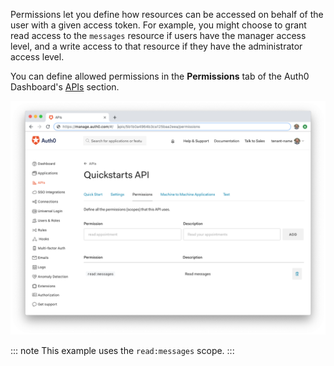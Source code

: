 Permissions let you define how resources can be accessed on behalf of the user with a given access token. For example, you might choose to grant read access to the `messages` resource if users have the manager access level, and a write access to that resource if they have the administrator access level.

You can define allowed permissions in the **Permissions** tab of the Auth0 Dashboard's [APIs](${manage_url}/#/apis) section.

![Configure Permissions](/media/articles/server-apis/configure-permissions.png)

::: note
This example uses the `read:messages` scope.
:::
